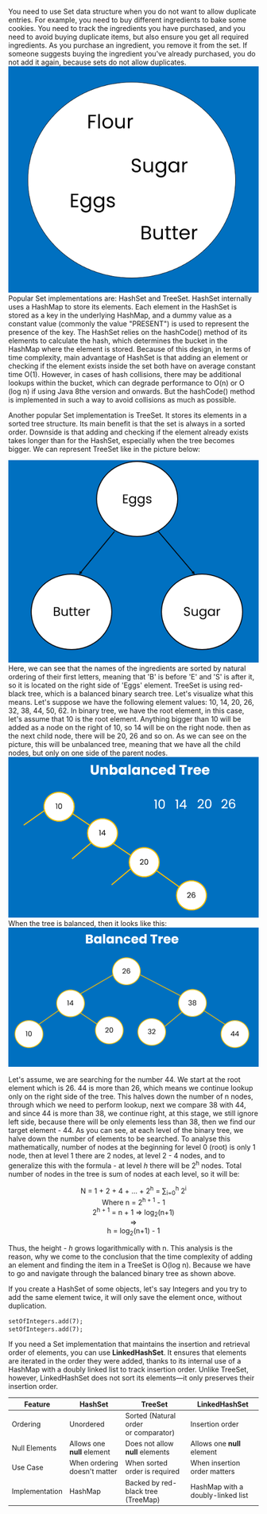 You need to use Set data structure when you do not
want to allow duplicate entries. For example, you need
to buy different ingredients to bake some cookies.
You need to track the ingredients you have purchased, and
you need to avoid buying duplicate items, but also ensure you
get all required ingredients. As you purchase an ingredient, 
you remove it from the set. If someone suggests buying the
ingredient you've already purchased, you do not
add it again, because sets do not allow duplicates.
![img.png](set-example.png)
<br/>
Popular Set implementations are: HashSet and TreeSet.
HashSet internally uses a HashMap to store its elements. Each element in 
the HashSet is stored as a key in the underlying HashMap, and a dummy value as a constant
value (commonly the value "PRESENT") is used to represent the presence of the key.
The HashSet relies on the hashCode() method of its elements to calculate the hash, 
which determines the bucket in the HashMap where the element is stored.
Because of this design, in terms of time complexity, main advantage of HashSet is
that adding an element or checking if the element exists
inside the set both have on average constant time O(1). However, in cases of
hash collisions, there may be additional lookups within the bucket,
which can degrade performance to O(n) or O (log n) if using Java 8the version 
and onwards. But the hashCode() method is implemented in such a way to avoid collisions
as much as possible.

Another popular Set implementation is TreeSet. It stores 
its elements in a sorted tree structure. Its main benefit
is that the set is always in a sorted order. Downside
is that adding and checking if the element already exists
takes longer than for the HashSet, especially when the tree
becomes bigger. We can represent TreeSet like in the picture
below:

![img.png](img.png)
Here, we can see that the names of the ingredients are sorted
by natural ordering of their first letters, meaning that
'B' is before 'E' and 'S' is after it, so it is located
on the right side of 'Eggs' element.
TreeSet is using red-black tree, which is a balanced
binary search tree. Let's visualize what this means. 
Let's suppose we have the following element values:
10, 14, 20, 26, 32, 38, 44, 50, 62. In binary tree,
we have the root element, in this case, let's assume that
10 is the root element. Anything bigger than 10 will be
added as a node on the right of 10, so 14 will be on the right node.
then as the next child node, there will be 20, 26 and so on.
As we can see on the picture, this will be unbalanced tree,
meaning that we have all the child nodes, but only on one 
side of the parent nodes.
![img_1.png](img_1.png)
When the tree is balanced, then it looks like this:
![img_2.png](img_2.png)

Let's assume, we are searching for the number 44. We start at the
root element which is 26. 44 is more than 26, which means
we continue lookup only on the right side of the tree. This
halves down the number of n nodes, through which we need to
perform lookup, next we compare 38 with 44, and since 44 is more 
than 38, we continue right, at this stage, we still ignore
left side, because there will be only elements less than 38,
then we find our target element - 44. As you can see,
at each level of the binary tree, we halve down the number
of elements to be searched. To analyse this mathematically,
number of nodes at the beginning for level 0 (root) is only
1 node, then at level 1 there are 2 nodes, at level 2 - 4 nodes,
and to generalize this with the formula - at level
_h_ there will be 2<sup>h</sup> nodes.
Total number of nodes in the tree is sum of nodes at
each level, so it will be:
<div style="text-align: center;">N = 1 + 2 + 4 + ... + 2<sup>h</sup> = &#8721;<sub>i=0</sub><sup>h</sup> 2<sup>i</sup>
<br/> 
    <div style="text-align: center;">Where n = 2<sup>h + 1</sup> - 1 
<br/>
2<sup>h + 1</sup> = n + 1 => log<sub>2</sub>(n+1) <br/>
=> <br/>
h = log<sub>2</sub>(n+1) - 1
</div>
</div>

Thus, the height - _h_ grows logarithmically with n. 
This analysis is the reason, why
we come to the conclusion that the time complexity of adding an element and finding the item
in a TreeSet is O(log n). Because we have to go and navigate through
the balanced binary tree as shown above.

If you create a HashSet of some objects, let's say
Integers and you try to add the same element twice, it
will only save the element once, without duplication.
<br/>
```
setOfIntegers.add(7);
setOfIntegers.add(7);
```

If you need a Set implementation that maintains the insertion and retrieval order of elements,
you can use **LinkedHashSet**. It ensures that elements are iterated in the order they were 
added, thanks to its internal use of a HashMap with a doubly linked list to track insertion
order. Unlike TreeSet, however, LinkedHashSet does not sort its elements—it only preserves
their insertion order.

| Feature        | HashSet                      | TreeSet                                   | LinkedHashSet                     |
|----------------|------------------------------|-------------------------------------------|-----------------------------------|
| Ordering       | Unordered                    | Sorted (Natural order <br/>or comparator) | Insertion order                   |
| Null Elements  | Allows one **null** element  | Does not allow **null** elements          | Allows one **null** element       |
| Use Case       | When ordering doesn't matter | When sorted order is required             | When insertion order matters      | 
| Implementation | HashMap                      | Backed by red-black tree (TreeMap)        | HashMap with a doubly-linked list |

